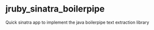jruby_sinatra_boilerpipe
========================

Quick sinatra app to implement the java boilerpipe text extraction library